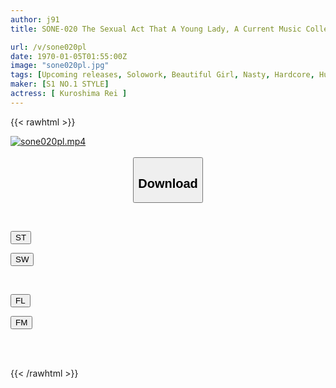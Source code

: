 ```yaml
---
author: j91
title: SONE-020 The Sexual Act That A Young Lady, A Current Music College Student, Liked - A Lewd Tongue Kiss With Her Favorite Uncle And A Lewd Big Cock Sex That Brought Her To The Climax Of Pleasure, A Slutty Perverted Intercourse That Was Too Dangerous. Rei Kuroshima

url: /v/sone020pl
date: 1970-01-05T01:55:00Z
image: "sone020pl.jpg"
tags: [Upcoming releases, Solowork, Beautiful Girl, Nasty, Hardcore, Huge Cock, Kiss	]
maker: [S1 NO.1 STYLE]
actress: [ Kuroshima Rei ]
---
```



{{< rawhtml >}}

<div class="video" data-videoid="pending_link.html">
    <a href="javascript:;">
        <img src="/v/sone020pl/sone020pl.jpg" width="WIDTH" height="HEIGHT" alt="sone020pl.mp4" loading="lazy">
    </a>
</div>

<script type="text/javascript" src="https://j91.asia/asset/on-demand-pend.js"></script>

<br>
  <link rel="stylesheet" href="https://j91.asia/asset/bs5.css">
  
  <center>
  <button class="btn btn-primary" type="button" data-bs-toggle="collapse" data-bs-target=".multi-collapse" aria-expanded="false" aria-controls="multiCollapseExample1 multiCollapseExample2"><h2>Download</h2></button></center>
</p>
<div class="row">
  <div class="col">
    <div class="collapse multi-collapse" id="multiCollapseExample1">
      <div class="card card-body">
	      	      <br>
<div class="buttons">  
<p><a href="https://j91.asia/pending_link.html" target="_blank"><button class="btn-hover color-3"><i class="fa fa-download"></i> ST</button></a></p>
<p><a href="https://j91.asia/pending_link.html" target="_blank"><button class="btn-hover color-2"><i class="fa fa-download"></i> SW</button></a></p></div>
    </div>
  </div>
</div>
  <div class="col">
    <div class="collapse multi-collapse" id="multiCollapseExample2">
      <div class="card card-body">
	      <br>
<div class="buttons">
<p><a href="https://j91.asia/pending_link.html" target="_blank"><button class="btn-hover color-9"><i class="fa fa-download"></i> FL</button></a></p>
<p><a href="https://j91.asia/pending_link.html" target="_blank"><button class="btn-hover color-8"><i class="fa fa-download"></i> FM</button></a></p></div>
<br><br>
      </div>
    </div>
  </div>
</div>

{{< /rawhtml >}}